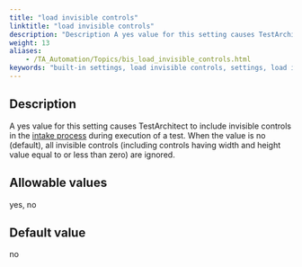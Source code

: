 ```yaml
--- 
title: "load invisible controls"
linktitle: "load invisible controls"
description: "Description A yes value for this setting causes TestArchitect to include invisible controls in the intake process during execution of a test. When the value is no (default), all invisible controls ..."
weight: 13
aliases: 
    - /TA_Automation/Topics/bis_load_invisible_controls.html
keywords: "built-in settings, load invisible controls, settings, load invisible controls (settings), load invisible controls, determine whether to load invisible controls during test execution, ignore invisible controls during test run, load invisible controls while executing test"
---
```


## Description

A yes value for this setting causes TestArchitect to include invisible controls in the [intake process](/TA_Help/Topics/Interface_def_intake.html) during execution of a test. When the value is no \(default\), all invisible controls \(including controls having width and height value equal to or less than zero\) are ignored.

## Allowable values

yes, no

## Default value

no




